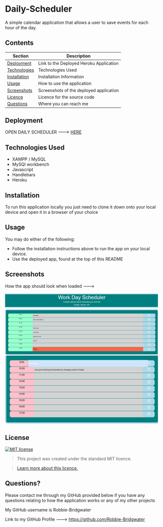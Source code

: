 # Daily-Scheduler
A simple calendar application that allows a user to save events for each hour of the day.

## Contents
Section | Description
------------ | -------------
[Deployment](#Deployment) | Link to the Deployed Heroku Application
[Technologies](#Technologies) | Technologies Used
[Installation](#Installation) | Installation Information
[Usage](#Usage) | How to use the application
[Screenshots](#Screenshots) | Screenshots of the deployed application
[Licence](#licence) | Licence for the source code
[Questions](#Questions?) | Where you can reach me

## Deployment
OPEN DAILY SCHEDULER ---> [HERE](https://robbie-bridgwater.github.io/Daily-Scheduler/)

## Technologies Used

- XAMPP / MySQL
- MySQl workbench
- Javascript
- Handlebars
- Heroku

## Installation
To run this application locally you just need to clone it down onto your local device and open it in a browser of your choice

## Usage
You may do either of the following:
* Follow the installation instructions above to run the app on your local device.
* Use the deployed app, found at the top of this README

## Screenshots
How the app should look when loaded --->

![image](assets/img/dailyScheduler.png)
![image](assets/img/dailyScheduler2.png)

## License
[![MIT license](https://img.shields.io/badge/License-MIT-blue.svg)](https://lbesson.mit-license.org/)

> This project was created under the standard MIT licence.

> [Learn more about this licence.](https://lbesson.mit-license.org/)


## Questions?

Please contact me through my GitHub provided below if you have any questions relating to how the application works or any of my other projects

My GitHub username is Robbie-Bridgwater

Link to my GitHub Profile ---> https://github.com/Robbie-Bridgwater
